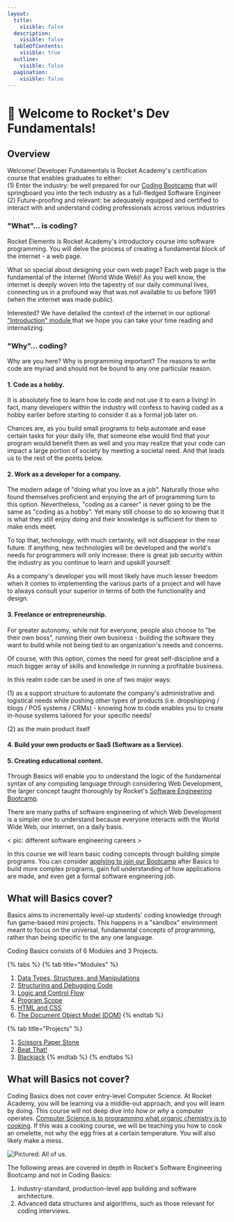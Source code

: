 ```yaml
---
layout:
  title:
    visible: false
  description:
    visible: false
  tableOfContents:
    visible: true
  outline:
    visible: false
  pagination:
    visible: false
---
```


# 🚀 Welcome to Rocket's Dev Fundamentals!

## Overview

Welcome! Developer Fundamentals is Rocket Academy's certification course that enables graduates to either:\
(1) Enter the industry: be well prepared for our [Coding Bootcamp](https://bc.rocketacademy.co/) that will springboard you into the tech industry as a full-fledged Software Engineer\
(2) Future-proofing and relevant: be adequately equipped and certified to interact with and understand coding professionals across various industries

### "What"... is coding?

Rocket Elements is Rocket Academy's introductory course into software programming. You will delve the process of creating a fundamental block of the internet - a web page.

What so special about designing your own web page? Each web page is the fundamental of the Internet (World Wide Web)! As you well know, the internet is deeply woven into the tapestry of our daily communal lives, connecting us in a profound way that was not available to us before 1991 (when the internet was made public).

Interested? We have detailed the context of the internet in our optional ["Introduction" module ](modules/0-introduction/)that we hope you can take your time reading and internalizing.

### "Why"... coding?

Why are you here? Why is programming important? The reasons to write code are myriad and should not be bound to any one particular reason.

#### 1. Code as a hobby.

It is absolutely fine to learn how to code and not use it to earn a living! In fact, many developers within the industry will confess to having coded as a hobby earlier before starting to consider it as a formal job later on.

Chances are, as you build small programs to help automate and ease certain tasks for your daily life, that someone else would find that your program would benefit them as well and you may realize that your code can impact a large portion of society by meeting a societal need. And that leads us to the rest of the points below.

#### 2. Work as a developer for a company.

The modern adage of "doing what you love as a job". Naturally those who found themselves proficient and enjoying the art of programming turn to this option. Nevertheless, "coding as a career" is never going to be the same as "coding as a hobby". Yet many still choose to do so knowing that it is what they still enjoy doing and their knowledge is sufficient for them to make ends meet.

To top that, technology, with much certainty, will not disappear in the near future. If anything, new technologies will be developed and the world's needs for programmers will only increase: there is great job security within the industry as you continue to learn and upskill yourself.

As a company's developer you will most likely have much lesser freedom when it comes to implementing the various parts of a project and will have to always consult your superior in terms of both the functionality and design.

#### 3. Freelance or entrepreneurship.

For greater autonomy, while not for everyone, people also choose to "be their own boss", running their own business - building the software they want to build while not being tied to an organization's needs and concerns.

Of course, with this option, comes the need for great self-discipline and a much bigger array of skills and knowledge in running a profitable business.

In this realm code can be used in one of two major ways:

(1) as a support structure to automate the company's administrative and logistical needs while pushing other types of products (i.e. dropshipping / blogs / POS systems / CRMs) - knowing how to code enables you to create in-house systems tailored for your specific needs!

(2) as the main product itself

#### 4. Build your own products or SaaS (Software as a Service).

#### 5. Creating educational content.

Through Basics will enable you to understand the logic of the fundamental syntax of any computing language through considering Web Development, the larger concept taught thoroughly by Rocket's [Software Engineering Bootcamp](https://rocketacademy.co/courses/bootcamp).

There are many paths of software engineering of which Web Development is a simpler one to understand because everyone interacts with the World Wide Web, our internet, on a daily basis.

< pic: different software engineering careers >

In this course we will learn basic coding concepts through building simple programs. You can consider [applying to join our Bootcamp](logistics/post-course/bootcamp-admission-criteria.md) after Basics to build more complex programs, gain full understanding of how applications are made, and even get a formal software engineering job.

## What will Basics cover?

Basics aims to incrementally level-up students' coding knowledge through fun game-based mini projects. This happens in a "sandbox" environment meant to focus on the universal, fundamental concepts of programming, rather than being specific to the any one language.

Coding Basics consists of 6 Modules and 3 Projects.

{% tabs %}
{% tab title="Modules" %}
1. [Data Types, Structures, and Manipulations](modules/1-data-types-structures-and-manipulations/)
2. [Structuring and Debugging Code](modules/2-structuring-and-debugging-code/)
3. [Logic and Control Flow](modules/3-logic-and-control-flow/)
4. [Program Scope](modules/4-scope/)
5. [HTML and CSS](modules/5-html-and-css/)
6. [The Document Object Model (DOM)](modules/6-document-object-model/)
{% endtab %}

{% tab title="Projects" %}
1. [Scissors Paper Stone](coursework/projects/project-1-scissors-paper-stone/)
2. [Beat That!](coursework/projects/project-2-beat-that/)
3. [Blackjack](coursework/projects/project-3-blackjack/)
{% endtab %}
{% endtabs %}

## What will Basics not cover?

Coding Basics does not cover entry-level Computer Science. At Rocket Academy, you will be learning via a middle-out approach, and you will learn by doing. This course will not deep dive into _how or why_ a computer operates. [Computer Science is to programming what organic chemistry is to cooking](https://blog.codegiant.io/building-a-software-is-like-cooking-food-a64461a2e791?gi=ddfba8e218fc). If this was a cooking course, we will be teaching you how to cook an omelette, not why the egg fries at a certain temperature. You will also likely make a mess.

![Pictured: All of us.](.gitbook/assets/30lJMDo.jpg)

The following areas are covered in depth in Rocket's Software Engineering Bootcamp and not in Coding Basics:

1. Industry-standard, production-level app building and software architecture.
2. Advanced data structures and algorithms, such as those relevant for coding interviews.
